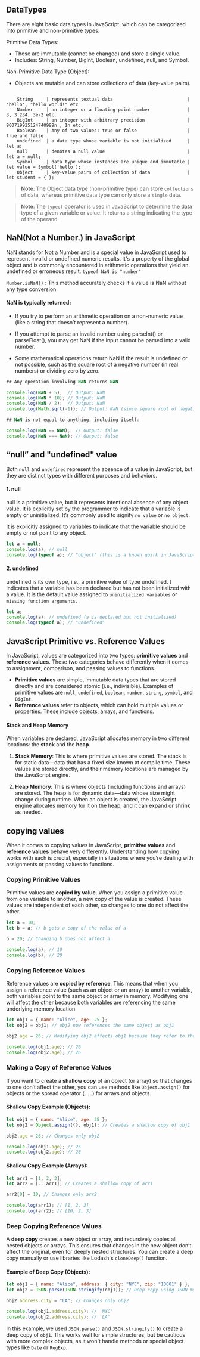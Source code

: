 ## DataTypes

There are eight basic data types in JavaScript. which can be categorized into primitive and non-primitive types:

Primitive Data Types:

- These are immutable (cannot be changed) and store a single value.
- Includes: String, Number, BigInt, Boolean, undefined, null, and Symbol.

Non-Primitive Data Type (Object):

- Objects are mutable and can store collections of data (key-value pairs).

```text

    String     | represents textual data	                        | 'hello', "hello world!" etc
    Number	   | an integer or a floating-point number	            | 3, 3.234, 3e-2 etc.
    BigInt	   | an integer with arbitrary precision	            | 900719925124740999n , 1n etc.
    Boolean	   | Any of two values: true or false	                | true and false
    undefined  | a data type whose variable is not initialized	    | let a;
    null	   | denotes a null value	                            | let a = null;
    Symbol	   | data type whose instances are unique and immutable	| let value = Symbol('hello');
    Object	   | key-value pairs of collection of data	            | let student = { };

```

> **Note**: The Object data type (non-primitive type) can store `collections` of data, whereas primitive data type can only store a `single` data.

> **Note**: The `typeof` operator is used in JavaScript to determine the data type of a given variable or value. It returns a string indicating the type of the operand.

## NaN(Not a Number.) in JavaScript

NaN stands for Not a Number and is a special value in JavaScript used to represent invalid or undefined numeric results. It's a property of the global object and is commonly encountered in arithmetic operations that yield an undefined or erroneous result. `typeof NaN is "number"`

`Number.isNaN()` : This method accurately checks if a value is NaN without any type conversion.

#### NaN is typically returned:

- If you try to perform an arithmetic operation on a non-numeric value (like a string that doesn’t represent a number).

- If you attempt to parse an invalid number using parseInt() or parseFloat(), you may get NaN if the input cannot be parsed into a valid number.

- Some mathematical operations return NaN if the result is undefined or not possible, such as the square root of a negative number (in real numbers) or dividing zero by zero.

```js
## Any operation involving NaN returns NaN

console.log(NaN + 5);  // Output: NaN
console.log(NaN * 10); // Output: NaN
console.log(NaN / 2);  // Output: NaN
console.log(Math.sqrt(-1)); // Output: NaN (since square root of negative numbers is undefined in real numbers)

## NaN is not equal to anything, including itself:

console.log(NaN == NaN);  // Output: false
console.log(NaN === NaN); // Output: false
```

## “null” and "undefined" value

Both `null` and `undefined` represent the absence of a value in JavaScript, but they are distinct types with different purposes and behaviors.

#### 1. null

null is a primitive value, but it represents intentional absence of any object value. It is explicitly set by the programmer to indicate that a variable is empty or uninitialized. It’s commonly used to signify `no value` or `no object`.

It is explicitly assigned to variables to indicate that the variable should be empty or not point to any object.

```js
let a = null;
console.log(a); // null
console.log(typeof a); // "object" (this is a known quirk in JavaScript)
```

#### 2. undefined

undefined is its own type, i.e., a primitive value of type undefined. t indicates that a variable has been declared but has not been initialized with a value. It is the default value assigned to `uninitialized variables` or `missing function arguments`.

```js
let a;
console.log(a); // undefined (a is declared but not initialized)
console.log(typeof a); // "undefined"
```

## JavaScript Primitive vs. Reference Values

In JavaScript, values are categorized into two types: **primitive values** and **reference values**. These two categories behave differently when it comes to assignment, comparison, and passing values to functions.

- **Primitive values** are simple, immutable data types that are stored directly and are considered atomic (i.e., indivisible). Examples of primitive values are `null`, `undefined`, `boolean`, `number`, `string`, `symbol`, and `BigInt`.
- **Reference values** refer to objects, which can hold multiple values or properties. These include objects, arrays, and functions.

#### Stack and Heap Memory

When variables are declared, JavaScript allocates memory in two different locations: the **stack** and the **heap**.

1. **Stack Memory**: This is where primitive values are stored. The stack is for static data—data that has a fixed size known at compile time. These values are stored directly, and their memory locations are managed by the JavaScript engine.

2. **Heap Memory**: This is where objects (including functions and arrays) are stored. The heap is for dynamic data—data whose size might change during runtime. When an object is created, the JavaScript engine allocates memory for it on the heap, and it can expand or shrink as needed.

## copying values

When it comes to copying values in JavaScript, **primitive values** and **reference values** behave very differently. Understanding how copying works with each is crucial, especially in situations where you’re dealing with assignments or passing values to functions.

### Copying Primitive Values

Primitive values are **copied by value**. When you assign a primitive value from one variable to another, a new copy of the value is created. These values are independent of each other, so changes to one do not affect the other.

```javascript
let a = 10;
let b = a; // b gets a copy of the value of a

b = 20; // Changing b does not affect a

console.log(a); // 10
console.log(b); // 20
```

### Copying Reference Values

Reference values are **copied by reference**. This means that when you assign a reference value (such as an object or an array) to another variable, both variables point to the same object or array in memory. Modifying one will affect the other because both variables are referencing the same underlying memory location.

```javascript
let obj1 = { name: "Alice", age: 25 };
let obj2 = obj1; // obj2 now references the same object as obj1

obj2.age = 26; // Modifying obj2 affects obj1 because they refer to the same object

console.log(obj1.age); // 26
console.log(obj2.age); // 26
```

### Making a Copy of Reference Values

If you want to create a **shallow copy** of an object (or array) so that changes to one don’t affect the other, you can use methods like `Object.assign()` for objects or the spread operator (`...`) for arrays and objects.

#### Shallow Copy Example (Objects):

```javascript
let obj1 = { name: "Alice", age: 25 };
let obj2 = Object.assign({}, obj1); // Creates a shallow copy of obj1

obj2.age = 26; // Changes only obj2

console.log(obj1.age); // 25
console.log(obj2.age); // 26
```

#### Shallow Copy Example (Arrays):

```javascript
let arr1 = [1, 2, 3];
let arr2 = [...arr1]; // Creates a shallow copy of arr1

arr2[0] = 10; // Changes only arr2

console.log(arr1); // [1, 2, 3]
console.log(arr2); // [10, 2, 3]
```

### Deep Copying Reference Values

A **deep copy** creates a new object or array, and recursively copies all nested objects or arrays. This ensures that changes in the new object don’t affect the original, even for deeply nested structures. You can create a deep copy manually or use libraries like Lodash's `cloneDeep()` function.

#### Example of Deep Copy (Objects):

```javascript
let obj1 = { name: "Alice", address: { city: "NYC", zip: "10001" } };
let obj2 = JSON.parse(JSON.stringify(obj1)); // Deep copy using JSON methods

obj2.address.city = "LA"; // Changes only obj2

console.log(obj1.address.city); // 'NYC'
console.log(obj2.address.city); // 'LA'
```

In this example, we used `JSON.parse()` and `JSON.stringify()` to create a deep copy of `obj1`. This works well for simple structures, but be cautious with more complex objects, as it won't handle methods or special object types like `Date` or `RegExp`.
